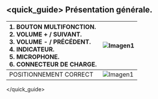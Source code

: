 ## <quick_guide> Présentation générale.

|1. BOUTON MULTIFONCTION. <br> 2.	VOLUME + / SUIVANT. <br> 3.	VOLUME - / PRÉCÉDENT. <br> 4.	INDICATEUR. <br> 5. MICROPHONE.	<br> 6.	CONNECTEUR DE CHARGE.	|![Imagen1](http://static.energysistem.com/images/manuals/42776/57c3f61e22016.jpg)| 
|:-------|:-------|
| POSITIONNEMENT CORRECT | ![Imagen1](http://static.energysistem.com/images/manuals/42776/57c407dea315a.jpg) | 
</quick_guide>
